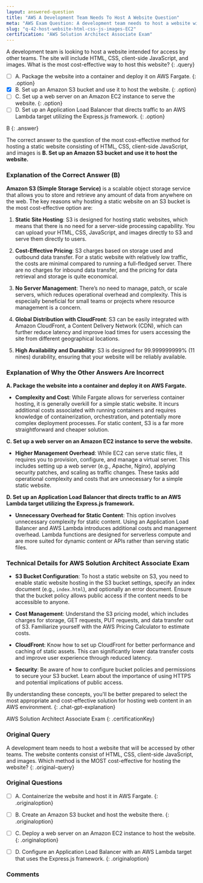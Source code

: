 ```yaml
---
layout: answered-question
title: "AWS A Development Team Needs To Host A Website Question"
meta: "AWS Exam Question: A development team needs to host a website with HTML, CSS, JavaScript, and images. What is the MOST cost-effective method? Answer: S3, CloudFront."
slug: "q-42-host-website-html-css-js-images-EC2"
certification: "AWS Solution Architect Associate Exam"
---
```



 A development team is looking to host a website intended for access by other teams. The site will include HTML, CSS, client-side JavaScript, and images. What is the most cost-effective way to host this website?
{: .query}

- [ ] A. Package the website into a container and deploy it on AWS Fargate.
{: .option}
- [x] B. Set up an Amazon S3 bucket and use it to host the website.
{: .option}
- [ ] C. Set up a web server on an Amazon EC2 instance to serve the website.
{: .option}
- [ ] D. Set up an Application Load Balancer that directs traffic to an AWS Lambda target utilizing the Express.js framework.
{: .option}

B
{: .answer}

The correct answer to the question of the most cost-effective method for hosting a static website consisting of HTML, CSS, client-side JavaScript, and images is **B. Set up an Amazon S3 bucket and use it to host the website.**

### Explanation of the Correct Answer (B)

**Amazon S3 (Simple Storage Service)** is a scalable object storage service that allows you to store and retrieve any amount of data from anywhere on the web. The key reasons why hosting a static website on an S3 bucket is the most cost-effective option are:

1. **Static Site Hosting**: S3 is designed for hosting static websites, which means that there is no need for a server-side processing capability. You can upload your HTML, CSS, JavaScript, and images directly to S3 and serve them directly to users.

2. **Cost-Effective Pricing**: S3 charges based on storage used and outbound data transfer. For a static website with relatively low traffic, the costs are minimal compared to running a full-fledged server. There are no charges for inbound data transfer, and the pricing for data retrieval and storage is quite economical.

3. **No Server Management**: There’s no need to manage, patch, or scale servers, which reduces operational overhead and complexity. This is especially beneficial for small teams or projects where resource management is a concern.

4. **Global Distribution with CloudFront**: S3 can be easily integrated with Amazon CloudFront, a Content Delivery Network (CDN), which can further reduce latency and improve load times for users accessing the site from different geographical locations.

5. **High Availability and Durability**: S3 is designed for 99.999999999% (11 nines) durability, ensuring that your website will be reliably available.

### Explanation of Why the Other Answers Are Incorrect

**A. Package the website into a container and deploy it on AWS Fargate.**
- **Complexity and Cost**: While Fargate allows for serverless container hosting, it is generally overkill for a simple static website. It incurs additional costs associated with running containers and requires knowledge of containerization, orchestration, and potentially more complex deployment processes. For static content, S3 is a far more straightforward and cheaper solution.

**C. Set up a web server on an Amazon EC2 instance to serve the website.**
- **Higher Management Overhead**: While EC2 can serve static files, it requires you to provision, configure, and manage a virtual server. This includes setting up a web server (e.g., Apache, Nginx), applying security patches, and scaling as traffic changes. These tasks add operational complexity and costs that are unnecessary for a simple static website.

**D. Set up an Application Load Balancer that directs traffic to an AWS Lambda target utilizing the Express.js framework.**
- **Unnecessary Overhead for Static Content**: This option involves unnecessary complexity for static content. Using an Application Load Balancer and AWS Lambda introduces additional costs and management overhead. Lambda functions are designed for serverless compute and are more suited for dynamic content or APIs rather than serving static files.

### Technical Details for AWS Solution Architect Associate Exam

- **S3 Bucket Configuration**: To host a static website on S3, you need to enable static website hosting in the S3 bucket settings, specify an index document (e.g., `index.html`), and optionally an error document. Ensure that the bucket policy allows public access if the content needs to be accessible to anyone.

- **Cost Management**: Understand the S3 pricing model, which includes charges for storage, GET requests, PUT requests, and data transfer out of S3. Familiarize yourself with the AWS Pricing Calculator to estimate costs.

- **CloudFront**: Know how to set up CloudFront for better performance and caching of static assets. This can significantly lower data transfer costs and improve user experience through reduced latency.

- **Security**: Be aware of how to configure bucket policies and permissions to secure your S3 bucket. Learn about the importance of using HTTPS and potential implications of public access.

By understanding these concepts, you'll be better prepared to select the most appropriate and cost-effective solution for hosting web content in an AWS environment.
{: .chat-gpt-explanation}

AWS Solution Architect Associate Exam
{: .certificationKey}

### Original Query

A development team needs to host a website that will be accessed by other teams. The website contents consist of HTML, CSS, client-side JavaScript, and images.
Which method is the MOST cost-effective for hosting the website?
{: .original-query}

### Original Questions

- [ ] A. Containerize the website and host it in AWS Fargate.
{: .originaloption}
- [ ] B. Create an Amazon S3 bucket and host the website there.
{: .originaloption}
- [ ] C. Deploy a web server on an Amazon EC2 instance to host the website.
{: .originaloption}
- [ ] D. Configure an Application Load Balancer with an AWS Lambda target that uses the Express.js framework.
{: .originaloption}


### Comments

